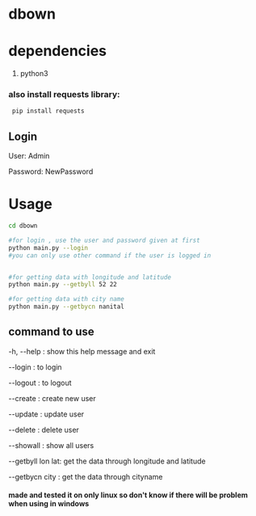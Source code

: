 # dbown

# dependencies
1. python3

### also install requests library:
```bash
 pip install requests
```

## Login
User: Admin

Password: NewPassword

# Usage
```bash
cd dbown

#for login , use the user and password given at first
python main.py --login
#you can only use other command if the user is logged in


#for getting data with longitude and latitude
python main.py --getbyll 52 22

#for getting data with city name
python main.py --getbycn nanital
```
## command to use
-h, --help         : show this help message and exit

--login          : to login

--logout         :  to logout

--create         : create new user

--update         : update user

--delete         : delete user

--showall        :  show all users

--getbyll lon lat:  get the data through longitude and latitude

--getbycn city   :  get the data through cityname


#### made and tested it on only linux so don't know if there will be problem when using in windows

